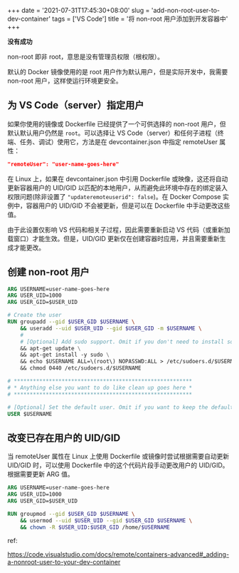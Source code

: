 +++
date = '2021-07-31T17:45:30+08:00'
slug = 'add-non-root-user-to-dev-container'
tags = ['VS Code']
title = '将 non-root 用户添加到开发容器中'
+++

**没有成功**

non-root 即非 root，意思是没有管理员权限（根权限）。

默认的 Docker 镜像使用的是 root 用户作为默认用户，但是实际开发中，我需要 non-root 用户，这样使运行环境更安全。

## 为 VS Code（server）指定用户

如果你使用的镜像或 Dockerfile 已经提供了一个可供选择的 non-root 用户，但默认默认用户仍然是 `root`。可以选择让 VS Code（server）和任何子进程（终端、任务、调试）使用它，方法是在 devcontainer.json 中指定 remoteUser 属性：

```json
"remoteUser": "user-name-goes-here"
```

在 Linux 上，如果在 devcontainer.json 中引用 Dockerfile 或映像，这还将自动更新容器用户的 UID/GID 以匹配的本地用户，从而避免此环境中存在的绑定装入权限问题(除非设置了 `"updateremoteuserid": false`)。在 Docker Compose 实例中，容器用户的 UID/GID 不会被更新，但是可以在 Dockerfile 中手动更改这些值。

由于此设置仅影响 VS 代码和相关子过程，因此需要重新启动 VS 代码（或重新加载窗口）才能生效。但是，UID/GID 更新仅在创建容器时应用，并且需要重新生成才能更改。

## 创建 non-root 用户

```dockerfile
ARG USERNAME=user-name-goes-here
ARG USER_UID=1000
ARG USER_GID=$USER_UID

# Create the user
RUN groupadd --gid $USER_GID $USERNAME \
    && useradd --uid $USER_UID --gid $USER_GID -m $USERNAME \
    #
    # [Optional] Add sudo support. Omit if you don't need to install software after connecting.
    && apt-get update \
    && apt-get install -y sudo \
    && echo $USERNAME ALL=\(root\) NOPASSWD:ALL > /etc/sudoers.d/$USERNAME \
    && chmod 0440 /etc/sudoers.d/$USERNAME

# ********************************************************
# * Anything else you want to do like clean up goes here *
# ********************************************************

# [Optional] Set the default user. Omit if you want to keep the default as root.
USER $USERNAME
```

## 改变已存在用户的 UID/GID

当 remoteUser 属性在 Linux 上使用 Dockerfile 或镜像时尝试根据需要自动更新 UID/GID 时，可以使用 Dockerfile 中的这个代码片段手动更改用户的 UID/GID。根据需要更新 ARG 值。

```dockerfile
ARG USERNAME=user-name-goes-here
ARG USER_UID=1000
ARG USER_GID=$USER_UID

RUN groupmod --gid $USER_GID $USERNAME \
    && usermod --uid $USER_UID --gid $USER_GID $USERNAME \
    && chown -R $USER_UID:$USER_GID /home/$USERNAME
```

ref:

<https://code.visualstudio.com/docs/remote/containers-advanced#_adding-a-nonroot-user-to-your-dev-container>
